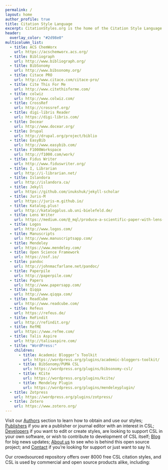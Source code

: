 ```yaml
---
permalink: /
layout: home
author_profile: true
title: Citation Style Language
excerpt: CitationStyles.org is the home of the Citation Style Language (CSL), a popular open XML-based language to describe the formatting of citations and bibliographies.
header:
  overlay_color: "#2d98e0"
multicolumn_list:
  - title: ACS ChemWorx
    url: https://acschemworx.acs.org/
  - title: Bibliograph
    url: http://www.bibliograph.org/
  - title: BibSonomy
    url: http://www.bibsonomy.org/
  - title: Citace PRO
    url: http://www.citace.com/citace-pro/
  - title: Cite This For Me
    url: http://www.citethisforme.com/
  - title: colwiz
    url: http://www.colwiz.com/
  - title: CrossRef
    url: http://crossref.org/
  - title: digi-libris Reader
    url: https://digi-libris.com/
  - title: Docear
    url: http://www.docear.org/
  - title: Drupal
    url: http://drupal.org/project/biblio
  - title: EasyBib
    url: http://www.easybib.com/
  - title: F1000Workspace
    url: http://f1000.com/work/
  - title: Fidus Writer
    url: http://www.fiduswriter.org/
  - title: I, Librarian
    url: http://i-librarian.net/
  - title: Islandora
    url: http://islandora.ca/
  - title: Jekyll
    url: https://github.com/inukshuk/jekyll-scholar
  - title: Juris-M
    url: https://juris-m.github.io/
  - title: Katalog.plus!
    url: http://katalogplus.ub.uni-bielefeld.de/
  - title: Lens Writer
    url: https://medium.com/@_mql/produce-a-scientific-paper-with-lens-writer-d0fc75d11919
  - title: Logos
    url: http://www.logos.com/
  - title: Manuscripts
    url: http://www.manuscriptsapp.com/
  - title: Mendeley
    url: https://www.mendeley.com/
  - title: Open Science Framework
    url: https://osf.io/
  - title: pandoc
    url: http://johnmacfarlane.net/pandoc/
  - title: Paperpile
    url: http://paperpile.com/
  - title: Papers
    url: http://www.papersapp.com/
  - title: Qiqqa
    url: http://www.qiqqa.com/
  - title: ReadCube
    url: http://www.readcube.com/
  - title: Refeus
    url: https://refeus.de/
  - title: ReFindit
    url: http://refindit.org/
  - title: RefME
    url: https://www.refme.com/
  - title: Talis Aspire
    url: http://talisaspire.com/
  - title: "WordPress:"
    children:
      - title: Academic Blogger’s Toolkit
        url: https://wordpress.org/plugins/academic-bloggers-toolkit/
      - title: BibSonomy/PUMA CSL
        url: https://wordpress.org/plugins/bibsonomy-csl/
      - title: KCite
        url: https://wordpress.org/plugins/kcite/
      - title: Mendeley Plugin
        url: https://wordpress.org/plugins/mendeleyplugin/
  - title: Zotpress
    url: https://wordpress.org/plugins/zotpress/
  - title: Zotero
    url: https://www.zotero.org/
---
```


Visit our [Authors](/authors/) section to learn how to obtain and use our styles; [Publishers](/publishers/) if you are a publisher or journal editor with an interest in CSL; [Developers](/developers/) if you want to edit or create styles, are looking to support CSL in your own software, or wish to contribute to development of CSL itself; [Blog](/blog/) for big news updates; [About us](/contact/) to see who is behind this open source project; and [Contact](/contact/) if you’re looking for support or just want to say hi.

Our crowdsourced repository offers over 8000 free CSL citation styles, and CSL is used by commercial and open source products alike, including:

